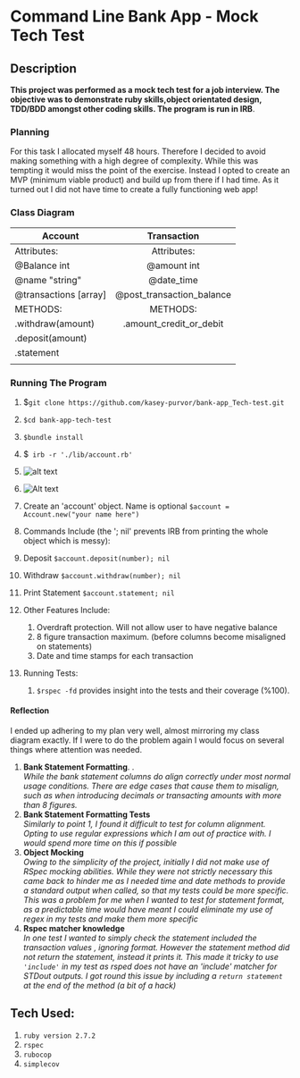 # Command Line Bank App - Mock Tech Test   

## Description 
**This project was performed as a mock tech test for a job interview.
The objective was to demonstrate ruby skills,object orientated design, TDD/BDD amongst other coding skills. The program is run in IRB**. 

### Planning 
For this task I allocated myself 48 hours. Therefore I decided to avoid making something with a high degree of complexity. While this was tempting it would miss the point of the exercise. Instead I opted to create an MVP (minimum viable product) and build up from there if I had time. As it turned out I did not have time to create a fully functioning web app!    

 ### Class Diagram 
 | Account      | Transaction    |
| -------------|:----------:|
| Attributes:    | Attributes:
| @Balance int   |@amount int  |
| @name "string" | @date_time  |
|@transactions [array]|@post_transaction_balance|
| METHODS:| METHODS: |
|.withdraw(amount)|.amount_credit_or_debit|
|.deposit(amount) ||
|.statement||
|||

### Running The Program 

1. $`git clone https://github.com/kasey-purvor/bank-app_Tech-test.git`
1. `$cd bank-app-tech-test`
1. `$bundle install`
1. $` irb -r './lib/account.rb'` 
2. ![alt text](https://github.com/[kasey-purvor]/[bank-app-tech-test]/blob/[master]/program_loaded.png?raw=true)
3. ![Alt text](../master/images/program_loaded.png?raw=true "Title")

4.  Create an 'account' object. Name is optional   `$account = Account.new("your name here")`
5. Commands Include (the '; nil' prevents IRB from printing the whole object which is messy):   
  1. Deposit `$account.deposit(number); nil`
  1. Withdraw `$account.withdraw(number); nil`
  1. Print Statement `$account.statement; nil`
  
2. Other Features Include:  
    1. Overdraft protection. Will not allow user to have negative balance
    1. 8 figure transaction maximum. (before columns become misaligned on statements) 
    1. Date and time stamps for each transaction 

3. Running Tests:
    1. `$rspec -fd` provides insight into the tests and their coverage (%100). 
  #### Reflection
I ended up adhering to my plan very well, almost mirroring my class diagram exactly. If I were to do the problem again I would focus on several things where attention was needed.
1. **Bank Statement Formatting**. .  
_While the bank statement columns do align correctly under most normal usage conditions. There are edge cases that cause them to misalign, such as when introducing decimals or transacting amounts with more than 8 figures._
2. **Bank Statement Formatting Tests**    
_Similarly to point 1, I found it difficult to test for column alignment. Opting to use regular expressions which I am out of practice with. I would spend more time on this if possible_
3. **Object Mocking**  
_Owing to the simplicity of the project, initially I did not make use of RSpec mocking abilities. While they were not strictly necessary this came back to hinder me as I needed time and date methods to provide a standard output when called, so that my tests could be more specific. This was a problem for me when I wanted to test for statement format, as a predictable time would have meant I could eliminate my use of regex in my tests and make them more specific_
4. **Rspec matcher knowledge**  
_In one test I wanted to simply check the statement included the transaction values , ignoring format. However the statement method did not return the statement, instead it prints it. This made it tricky to use `'include'` in my test as rsped does not have an 'include' matcher for STDout outputs. I got round this issue by including a `return statement` at the end of the method (a bit of a hack)_  


## Tech Used: 

1. `ruby version 2.7.2`
2. `rspec`
3. `rubocop`
4. `simplecov`





